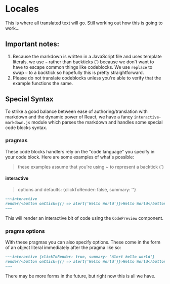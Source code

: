 # Locales

This is where all translated text will go. Still working out how this is going
to work...

## Important notes:

1. Because the markdown is written in a JavaScript file and uses template
   literals, we use `~` rather than backticks (\`) because we don't want to have
   to escape common things like codeblocks. We use `replace` to swap `~` to a
   backtick so hopefully this is pretty straightforward.
2. Please do not translate codeblocks unless you're able to verify that the
   example functions the same.

## Special Syntax

To strike a good balance between ease of authoring/translation with markdown
and the dynamic power of React, we have a fancy `interactive-markdown.js`
module which parses the markdown and handles some special code blocks syntax.

### pragmas

These code blocks handlers rely on the "code language" you specify in your
code block. Here are some examples of what's possible:

> these examples assume that you're using ~ to represent a backtick (\`)

#### interactive

> options and defaults: {clickToRender: false, summary: ''}

```md
~~~interactive
render(<button onClick={() => alert('Hello World')}>Hello World</button>)
~~~
```

This will render an interactive bit of code using the `CodePreview` component.

### pragma options

With these pragmas you can also specify options. These come in the form of an
object literal immediately after the pragma like so:

```md
~~~interactive {clickToRender: true, summary: 'Alert hello world'}
render(<button onClick={() => alert('Hello World')}>Hello World</button>)
~~~
```

There may be more forms in the future, but right now this is all we have.
